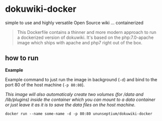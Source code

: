 # dokuwiki-docker
simple to use and highly versatile Open Source wiki ... containerized

> This Dockerfile contains a thinner and more modern approach to run a dockerized version of dokuwiki. 
> It's based on the php:7.0-apache image which ships with apache and php7 right out of the box.

## how to run

**Example**

Example command to just run the image in background (`-d`) and bind to the port 80 of the host machine (`-p 80:80`).

_This image will also automaticaly create two volumes (for /data and /lib/plugins) inside the container which you can mount to a data container or just leave it as it is to save the data files on the host machine._

`docker run --name some-name -d -p 80:80 ununseptium/dokuwiki-docker`
